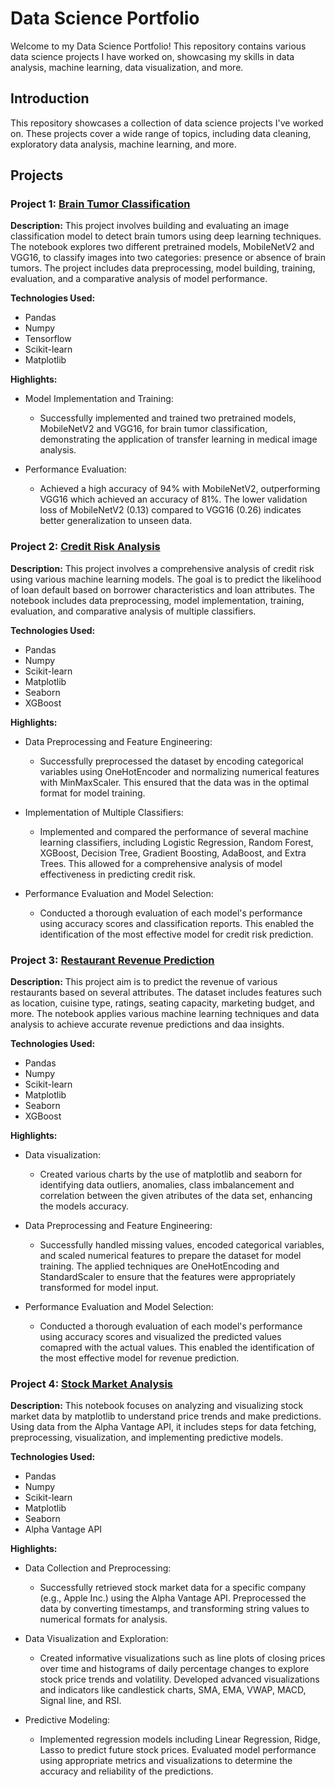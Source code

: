 # Data Science Portfolio

Welcome to my Data Science Portfolio! This repository contains various data science projects I have worked on, showcasing my skills in data analysis, machine learning, data visualization, and more.

## Introduction
This repository showcases a collection of data science projects I've worked on. These projects cover a wide range of topics, including data cleaning, exploratory data analysis, machine learning, and more.

## Projects

### Project 1: [Brain Tumor Classification](https://github.com/HugoKossuth/Projects/tree/main/Brain%20Tumor%20Classification)
**Description:** This project involves building and evaluating an image classification model to detect brain tumors using deep learning techniques. The notebook explores two different pretrained models, MobileNetV2 and VGG16, to classify images into two categories: presence or absence of brain tumors. The project includes data preprocessing, model building, training, evaluation, and a comparative analysis of model performance.

**Technologies Used:**
  * Pandas
  * Numpy
  * Tensorflow
  * Scikit-learn
  * Matplotlib

**Highlights:**
  * Model Implementation and Training:
    * Successfully implemented and trained two pretrained models, MobileNetV2 and VGG16, for brain tumor classification, demonstrating the application of transfer learning in medical image analysis.
      
  * Performance Evaluation:
    * Achieved a high accuracy of 94% with MobileNetV2, outperforming VGG16 which achieved an accuracy of 81%. The lower validation loss of MobileNetV2 (0.13) compared to VGG16 (0.26) indicates better generalization to unseen data.

### Project 2: [Credit Risk Analysis](https://github.com/HugoKossuth/Projects/tree/main/Credit%20Risk%20Analysis)
**Description:** This project involves a comprehensive analysis of credit risk using various machine learning models. The goal is to predict the likelihood of loan default based on borrower characteristics and loan attributes. The notebook includes data preprocessing, model implementation, training, evaluation, and comparative analysis of multiple classifiers.

**Technologies Used:** 
  * Pandas
  * Numpy
  * Scikit-learn
  * Matplotlib
  * Seaborn
  * XGBoost

**Highlights:**
  * Data Preprocessing and Feature Engineering:
    * Successfully preprocessed the dataset by encoding categorical variables using OneHotEncoder and normalizing numerical features with MinMaxScaler. This ensured that the data was in the optimal format for model training.
      
  * Implementation of Multiple Classifiers:
    * Implemented and compared the performance of several machine learning classifiers, including Logistic Regression, Random Forest, XGBoost, Decision Tree, Gradient Boosting, AdaBoost, and Extra Trees. This allowed for a comprehensive analysis of model effectiveness in predicting credit risk.
    
  * Performance Evaluation and Model Selection:
    * Conducted a thorough evaluation of each model's performance using accuracy scores and classification reports. This enabled the identification of the most effective model for credit risk prediction.

### Project 3: [Restaurant Revenue Prediction](https://github.com/HugoKossuth/Projects/tree/main/Restaurant%20Revenue%20Prediction)
**Description:** This project aim is to predict the revenue of various restaurants based on several attributes. The dataset includes features such as location, cuisine type, ratings, seating capacity, marketing budget, and more. The notebook applies various machine learning techniques and data analysis to achieve accurate revenue predictions and daa insights.

**Technologies Used:** 
  * Pandas
  * Numpy
  * Scikit-learn
  * Matplotlib
  * Seaborn
  * XGBoost

**Highlights:**
  * Data visualization:
      * Created various charts by the use of matplotlib and seaborn for identifying data outliers, anomalies, class imbalancement and correlation between the given atributes of the data set, enhancing the models accuracy.

  * Data Preprocessing and Feature Engineering:
    * Successfully handled missing values, encoded categorical variables, and scaled numerical features to prepare the dataset for model training. The applied techniques are OneHotEncoding and StandardScaler to ensure that the features were appropriately transformed for model input.
   
  * Performance Evaluation and Model Selection:
    * Conducted a thorough evaluation of each model's performance using accuracy scores and visualized the predicted values comapred with the actual values. This enabled the identification of the most effective model for revenue prediction.

### Project 4: [Stock Market Analysis](https://github.com/HugoKossuth/Projects/tree/main/Stock%20Market%20Analysis)
**Description:** This notebook focuses on analyzing and visualizing stock market data by matplotlib to understand price trends and make predictions. Using data from the Alpha Vantage API, it includes steps for data fetching, preprocessing, visualization, and implementing predictive models.

**Technologies Used:** 
  * Pandas
  * Numpy
  * Scikit-learn
  * Matplotlib
  * Seaborn
  * Alpha Vantage API

**Highlights:**
  * Data Collection and Preprocessing:
    * Successfully retrieved stock market data for a specific company (e.g., Apple Inc.) using the Alpha Vantage API. Preprocessed the data by converting timestamps, and transforming string values to numerical formats for analysis.

  * Data Visualization and Exploration:
    * Created informative visualizations such as line plots of closing prices over time and histograms of daily percentage changes to explore stock price trends and volatility. Developed advanced visualizations and indicators like candlestick charts, SMA, EMA, VWAP, MACD, Signal line, and RSI.

  * Predictive Modeling:
    * Implemented regression models including Linear Regression, Ridge, Lasso to predict future stock prices.
Evaluated model performance using appropriate metrics and visualizations to determine the accuracy and reliability of the predictions.
